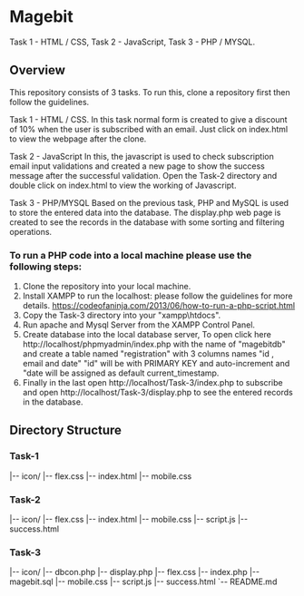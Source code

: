 # Magebit
Task 1 - HTML / CSS,  Task 2 - JavaScript,  Task 3 - PHP / MYSQL.

## Overview
This repository consists of 3 tasks. To run this, clone a repository first then follow the guidelines.

Task 1 - HTML / CSS.
In this task normal form is created to give a discount of 10% when the user is subscribed with an email.
Just click on index.html to view the webpage after the clone.

Task 2 -  JavaScript
In this, the javascript is used to check subscription email input validations and created a new page to show the success message after the successful validation.
Open the Task-2 directory and double click on index.html to view the working of Javascript.

Task 3 - PHP/MYSQL
Based on the previous task, PHP and MySQL is used to store the entered data into the database. The display.php web page is created to see the records in the database with some sorting and filtering operations.

### To run a PHP code into a local machine please use the following steps:
1. Clone the repository into your local machine.
2. Install XAMPP to run the localhost: please follow the guidelines for more details.
https://codeofaninja.com/2013/06/how-to-run-a-php-script.html
3. Copy the Task-3 directory into your "xampp\htdocs\".
4. Run apache and Mysql Server from the XAMPP  Control Panel.
5. Create database into the local database server, To open click here http://localhost/phpmyadmin/index.php with the name of "magebitdb" and create a table named "registration" with 3 columns names "id , email and date" "id" will be with PRIMARY KEY and auto-increment and "date will be assigned as default current_timestamp.
6. Finally in the last open http://localhost/Task-3/index.php to subscribe and open http://localhost/Task-3/display.php to see the entered records in the database. 


## Directory Structure

### Task-1
|-- icon/
|-- flex.css
|-- index.html
|-- mobile.css

### Task-2
|-- icon/
|-- flex.css
|-- index.html
|-- mobile.css
|-- script.js
|-- success.html

### Task-3
|-- icon/
|-- dbcon.php
|-- display.php
|-- flex.css
|-- index.php
|-- magebit.sql
|-- mobile.css
|-- script.js
|-- success.html
`-- README.md
